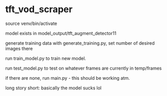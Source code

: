 # tft_vod_scraper

source venv/bin/activate

model exists in model_output/tft_augment_detector11

generate training data with generate_training.py, set number of desired images there

run train_model.py to train new model.

run test_model.py to test on whatever frames are currently in temp/frames 

if there are none, run main.py - this should be working atm.

long story short: basically the model sucks lol
